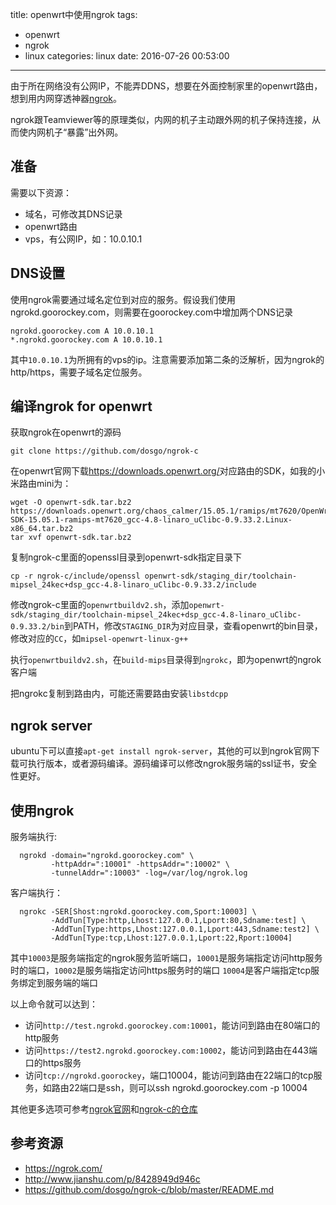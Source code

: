 title: openwrt中使用ngrok
tags:
  - openwrt
  - ngrok
  - linux
categories: linux
date: 2016-07-26 00:53:00
---


由于所在网络没有公网IP，不能弄DDNS，想要在外面控制家里的openwrt路由，想到用内网穿透神器[ngrok](https://ngrok.com/)。

ngrok跟Teamviewer等的原理类似，内网的机子主动跟外网的机子保持连接，从而使内网机子“暴露”出外网。

## 准备

需要以下资源：

- 域名，可修改其DNS记录
- openwrt路由
- vps，有公网IP，如：10.0.10.1

<!--more-->

## DNS设置

使用ngrok需要通过域名定位到对应的服务。假设我们使用ngrokd.goorockey.com，则需要在goorockey.com中增加两个DNS记录

    ngrokd.goorockey.com A 10.0.10.1
    *.ngrokd.goorockey.com A 10.0.10.1

其中`10.0.10.1`为所拥有的vps的ip。注意需要添加第二条的泛解析，因为ngrok的http/https，需要子域名定位服务。

## 编译ngrok for openwrt

获取ngrok在openwrt的源码

    git clone https://github.com/dosgo/ngrok-c

在openwrt官网下载<https://downloads.openwrt.org/>对应路由的SDK，如我的小米路由mini为：

    wget -O openwrt-sdk.tar.bz2 https://downloads.openwrt.org/chaos_calmer/15.05.1/ramips/mt7620/OpenWrt-SDK-15.05.1-ramips-mt7620_gcc-4.8-linaro_uClibc-0.9.33.2.Linux-x86_64.tar.bz2
    tar xvf openwrt-sdk.tar.bz2

复制ngrok-c里面的openssl目录到openwrt-sdk指定目录下

    cp -r ngrok-c/include/openssl openwrt-sdk/staging_dir/toolchain-mipsel_24kec+dsp_gcc-4.8-linaro_uClibc-0.9.33.2/include

修改ngrok-c里面的`openwrtbuildv2.sh`，添加`openwrt-sdk/staging_dir/toolchain-mipsel_24kec+dsp_gcc-4.8-linaro_uClibc-0.9.33.2/bin`到PATH，修改`STAGING_DIR`为对应目录，查看openwrt的bin目录，修改对应的`CC`，如`mipsel-openwrt-linux-g++`

执行`openwrtbuildv2.sh`，在`build-mips`目录得到`ngrokc`，即为openwrt的ngrok客户端

把ngrokc复制到路由内，可能还需要路由安装`libstdcpp`

## ngrok server

ubuntu下可以直接`apt-get install ngrok-server`，其他的可以到ngrok官网下载可执行版本，或者源码编译。源码编译可以修改ngrok服务端的ssl证书，安全性更好。

## 使用ngrok

服务端执行:

```
  ngrokd -domain="ngrokd.goorockey.com" \
         -httpAddr=":10001" -httpsAddr=":10002" \
         -tunnelAddr=":10003" -log=/var/log/ngrok.log
```

客户端执行：

```
  ngrokc -SER[Shost:ngrokd.goorockey.com,Sport:10003] \
         -AddTun[Type:http,Lhost:127.0.0.1,Lport:80,Sdname:test] \
         -AddTun[Type:https,Lhost:127.0.0.1,Lport:443,Sdname:test2] \
         -AddTun[Type:tcp,Lhost:127.0.0.1,Lport:22,Rport:10004]
```

其中`10003`是服务端指定的ngrok服务监听端口，`10001`是服务端指定访问http服务时的端口，`10002`是服务端指定访问https服务时的端口
`10004`是客户端指定tcp服务绑定到服务端的端口

以上命令就可以达到：

- 访问`http://test.ngrokd.goorockey.com:10001`，能访问到路由在80端口的http服务
- 访问`https://test2.ngrokd.goorockey.com:10002`，能访问到路由在443端口的https服务
- 访问`tcp://ngrokd.goorockey`，端口10004，能访问到路由在22端口的tcp服务，如路由22端口是ssh，则可以ssh ngrokd.goorockey.com -p 10004

其他更多选项可参考[ngrok官网](https://ngrok.com/)和[ngrok-c的仓库](https://github.com/dosgo/ngrok-c)


## 参考资源

- <https://ngrok.com/>
- <http://www.jianshu.com/p/8428949d946c>
- <https://github.com/dosgo/ngrok-c/blob/master/README.md>


